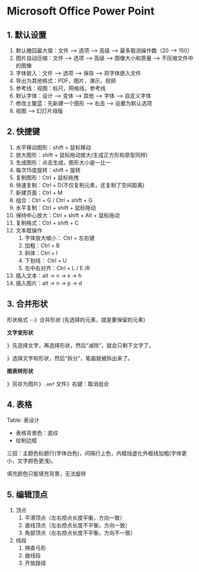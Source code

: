 # Microsoft Office Power Point

## 1. 默认设置

1. 默认撤回最大值：文件 --> 选项 --> 高级 --> 最多取消操作数（20 --> 150）
2. 图片自动压缩：文件 --> 选项 --> 高级 --> 图像大小和质量 --> 不压缩文件中的图像
3. 字体嵌入：文件 --> 选项 --> 保存 --> 将字体嵌入文件
4. 导出为其他格式：PDF，图片，演示，视频
5. 参考线：视图：标尺，网格线，参考线
6. 默认字体：设计 --> 变体 --> 其他  --> 字体 --> 自定义字体
7. 修改土鳖蓝：先新建一个图形 --> 右击 --> 设置为默认选项
8. 视图 --> 幻灯片母版

## 2. 快捷键

1. 水平移动图形：shift + 鼠标移动
1. 放大图形：shift + 鼠标拖动放大(生成正方形和原型同样)
1. 生成图形：点击生成，图形大小是一比一
1. 每次15度旋转：shift + 旋转
1. 复制图形：Ctrl + 鼠标拖拽
1. 快速复制：Ctrl + D(不仅复制元素，还复制了空间距离)
1. 新建页面：Ctrl + M
1. 组合：Ctrl + G / Ctrl + shift + G
1. 水平复制：Ctrl + shift + 鼠标拖动
1. 保持中心放大：Ctrl + shift + Alt + 鼠标拖动
1. 复制格式：Ctrl + shift + C
1. 文本框操作
   1. 字体放大缩小： Ctrl + 左右键
   1. 加粗：Ctrl + B
   1. 斜体：Ctrl + I
   1. 下划线： Ctrl + U
   1. 左中右对齐：Ctrl + L / E /R
1. 插入文本：alt -> n -> x -> h
1. 插入图片：alt -> n -> p -> d

## 3. 合并形状

形状格式 --》合并形状 (先选择的元素，就是要保留的元素)

**文字变形状**

》先选择文字，再选择形状，然后“减除”，就会只剩下文字了。

》选择文字和形状，然后“拆分”，笔画就被拆出来了。

**图表转形状**

》另存为图片》`.emf` 文件》右键：取消组合

## 4. 表格

Table: 表设计

* 表格背景色：底纹
* 绘制边框

三招：主题色标题行(字体白色)，间隔行上色，内框线虚化外框线加粗(字体更小，文字颜色更浅)。

填充颜色只能填充背景，无法旋转

## 5. 编辑顶点

1. 顶点
   1. 平滑顶点（左右控点长度平衡，方向一致）
   2. 直线顶点（左右控点长度不平衡，方向一致）
   3. 角部顶点（左右控点长度不平衡，方向不一致）
2. 线段
   1. 抻直弓形
   2. 曲线段
   3. 开放路径
